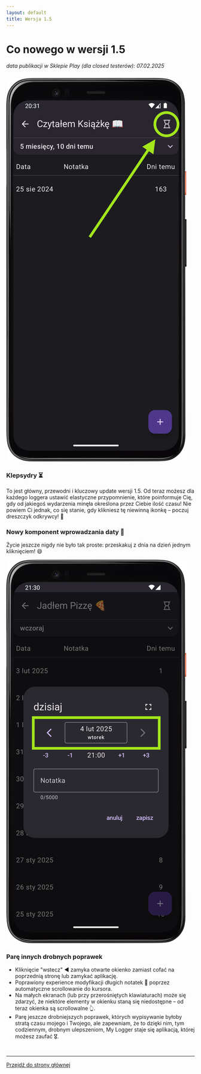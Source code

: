 ```yaml
---
layout: default
title: Wersja 1.5
---
```

# Co nowego w wersji 1.5

*data publikacji w Sklepie Play (dla closed testerów):  07.02.2025*

<div style="height: 10px;" class="mobile-hidden"></div>

<div class="side-by-side-reverse">
    <img src="../img/features/1.5/hourglass.png" alt="screenshot" class="app-screenshot-left">
    <div class="app-screenshot-description">
        <h3>Klepsydry ⏳</h3>
        <p>To jest główny, przewodni i kluczowy update wersji 1.5. Od teraz możesz dla każdego loggera ustawić elastyczne przypomnienie, które poinformuje Cię, gdy od jakiegoś wydarzenia minęła określona przez Ciebie ilość czasu! Nie powiem Ci jednak, co się stanie, gdy klikniesz tę niewinną ikonkę – poczuj dreszczyk odkrywcy! 🤠</p>
    </div>
</div>

<div class="side-by-side">
    <div class="app-screenshot-description">
        <h3>Nowy komponent wprowadzania daty 📆</h3>
        <p>Życie jeszcze nigdy nie było tak proste: przeskakuj z dnia na dzień jednym kliknięciem! 😄</p>
    </div>
    <img src="../img/features/1.5/new-date-input.png" alt="screenshot" class="app-screenshot-right">
</div>

### Parę innych drobnych poprawek
- Kliknięcie "wstecz" ◀️ zamyka otwarte okienko zamiast cofać na poprzednią stronę lub zamykać aplikację.
- Poprawiony experience modyfikacji długich notatek 📜 poprzez automatyczne scrollowanie do kursora.
- Na małych ekranach (lub przy przerośniętych klawiaturach) może się zdarzyć, że niektóre elementy w okienku staną się niedostępne – od teraz okienka są scrollowalne 👆.
- Parę jeszcze drobniejszych poprawek, których wypisywanie byłoby stratą czasu mojego i Twojego, ale zapewniam, że to dzięki nim, tym codziennym, drobnym ulepszeniom, My Logger staje się aplikacją, której możesz zaufać 🎖️.

<div style="height: 10px;"></div>

---
<a href="/">Przejdź do strony głównej</a>